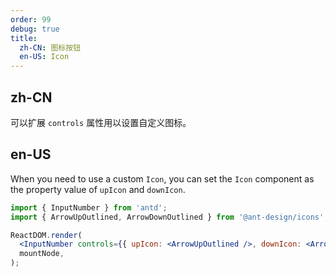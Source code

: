 ```yaml
---
order: 99
debug: true
title:
  zh-CN: 图标按钮
  en-US: Icon
---
```


## zh-CN

可以扩展 `controls` 属性用以设置自定义图标。

## en-US

When you need to use a custom `Icon`, you can set the `Icon` component as the property value of `upIcon` and `downIcon`.

```jsx
import { InputNumber } from 'antd';
import { ArrowUpOutlined, ArrowDownOutlined } from '@ant-design/icons';

ReactDOM.render(
  <InputNumber controls={{ upIcon: <ArrowUpOutlined />, downIcon: <ArrowDownOutlined /> }} />,
  mountNode,
);
```
